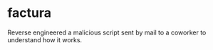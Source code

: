 # factura
Reverse engineered a malicious script sent by mail to a coworker to understand how it works.
